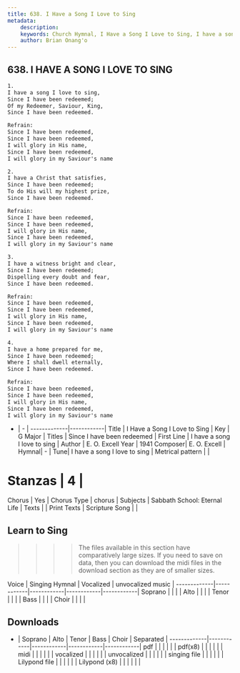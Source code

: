 ```yaml
---
title: 638. I Have a Song I Love to Sing
metadata:
    description: 
    keywords: Church Hymnal, I Have a Song I Love to Sing, I have a song I love to sing, Since I have been redeemed
    author: Brian Onang'o
---
```



## 638. I HAVE A SONG I LOVE TO SING

```txt
1.
I have a song I love to sing, 
Since I have been redeemed; 
Of my Redeemer, Saviour, King, 
Since I have been redeemed. 

Refrain:
Since I have been redeemed, 
Since I have been redeemed, 
I will glory in His name, 
Since I have been redeemed, 
I will glory in my Saviour's name 

2.
I have a Christ that satisfies, 
Since I have been redeemed; 
To do His will my highest prize, 
Since I have been redeemed. 

Refrain:
Since I have been redeemed, 
Since I have been redeemed, 
I will glory in His name, 
Since I have been redeemed, 
I will glory in my Saviour's name 

3.
I have a witness bright and clear, 
Since I have been redeemed; 
Dispelling every doubt and fear, 
Since I have been redeemed. 

Refrain:
Since I have been redeemed, 
Since I have been redeemed, 
I will glory in His name, 
Since I have been redeemed, 
I will glory in my Saviour's name 

4.
I have a home prepared for me, 
Since I have been redeemed; 
Where I shall dwell eternally, 
Since I have been redeemed.

Refrain:
Since I have been redeemed, 
Since I have been redeemed, 
I will glory in His name, 
Since I have been redeemed, 
I will glory in my Saviour's name 

```

- |   -  |
-------------|------------|
Title | I Have a Song I Love to Sing |
Key | G Major |
Titles | Since I have been redeemed |
First Line | I have a song I love to sing |
Author | E. O. Excell
Year | 1941
Composer| E. O. Excell |
Hymnal|  - |
Tune| I have a song I love to sing |
Metrical pattern | |
# Stanzas | 4 |
Chorus | Yes |
Chorus Type | chorus |
Subjects | Sabbath School: Eternal Life |
Texts |  |
Print Texts | 
Scripture Song |  |
  
## Learn to Sing

>>>> The files available in this section have comparatively large sizes. If you need to save on data, then you can download the midi files in the download section as they are of smaller sizes.

Voice |  Singing Hymnal | Vocalized | unvocalized music |
-------------|------------|------------|------------|------------|
Soprano | | | |
Alto | | | |
Tenor | | | |
Bass | | | |
Choir | | | |

## Downloads

- |  Soprano | Alto | Tenor | Bass | Choir | Separated |
-------------|------------|------------|------------|------------|
pdf | | | | | |
pdf(x8) | | | | | |
midi | | | | | |
vocalized | | | | | |
unvocalized | | | | | |
singing file | | | | | |
Lilypond file | | | | | |
Lilypond (x8) | | | | | |
  